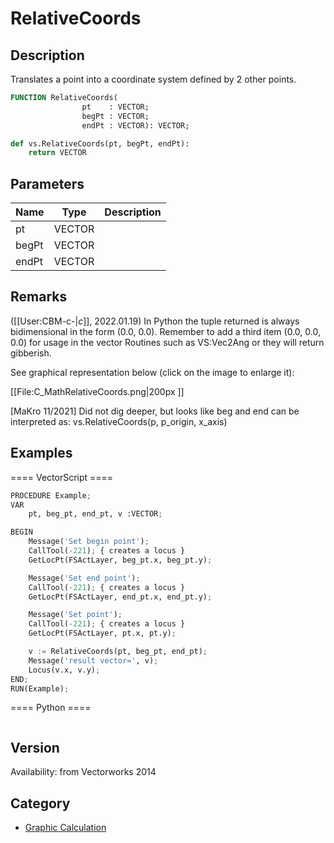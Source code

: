# RelativeCoords

## Description
Translates a point into a coordinate system defined by 2 other points.

```pascal
FUNCTION RelativeCoords(
				pt    : VECTOR;
				begPt : VECTOR;
				endPt : VECTOR): VECTOR;
```

```python
def vs.RelativeCoords(pt, begPt, endPt):
    return VECTOR
```

## Parameters
|Name|Type|Description|
|---|---|---|
|pt|VECTOR|   |
|begPt|VECTOR|   |
|endPt|VECTOR|   |

## Remarks
([[User:CBM-c-|_c_]], 2022.01.19) In Python the tuple returned is always bidimensional in the form (0.0, 0.0).
Remember to add a third item (0.0, 0.0, 0.0) for usage in the vector Routines such as VS:Vec2Ang or they will return gibberish.

See graphical representation below (click on the image to enlarge it):

[[File:C_MathRelativeCoords.png|200px ]] 

[MaKro 11/2021] Did not dig deeper, but looks like beg and end can be interpreted as: vs.RelativeCoords(p, p_origin, x_axis)

## Examples
==== VectorScript ====
```python
PROCEDURE Example;
VAR
    pt, beg_pt, end_pt, v :VECTOR;

BEGIN
    Message('Set begin point');
    CallTool(-221); { creates a locus }
    GetLocPt(FSActLayer, beg_pt.x, beg_pt.y);

    Message('Set end point');
    CallTool(-221); { creates a locus }
    GetLocPt(FSActLayer, end_pt.x, end_pt.y);

    Message('Set point');
    CallTool(-221); { creates a locus }
    GetLocPt(FSActLayer, pt.x, pt.y);

    v := RelativeCoords(pt, beg_pt, end_pt);
    Message('result vector=', v);
    Locus(v.x, v.y);
END;
RUN(Example);
```
==== Python ====
```python

```

## Version
Availability: from Vectorworks 2014

## Category
* [Graphic Calculation](../Categories/Graphic%20Calculation.md)
